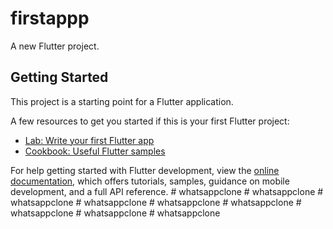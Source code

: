 # firstappp

A new Flutter project.

## Getting Started

This project is a starting point for a Flutter application.

A few resources to get you started if this is your first Flutter project:

- [Lab: Write your first Flutter app](https://docs.flutter.dev/get-started/codelab)
- [Cookbook: Useful Flutter samples](https://docs.flutter.dev/cookbook)

For help getting started with Flutter development, view the
[online documentation](https://docs.flutter.dev/), which offers tutorials,
samples, guidance on mobile development, and a full API reference.
#   w h a t s a p p c l o n e  
 #   w h a t s a p p c l o n e  
 #   w h a t s a p p c l o n e  
 #   w h a t s a p p c l o n e  
 #   w h a t s a p p c l o n e  
 #   w h a t s a p p c l o n e  
 #   w h a t s a p p c l o n e  
 #   w h a t s a p p c l o n e  
 #   w h a t s a p p c l o n e  
 
